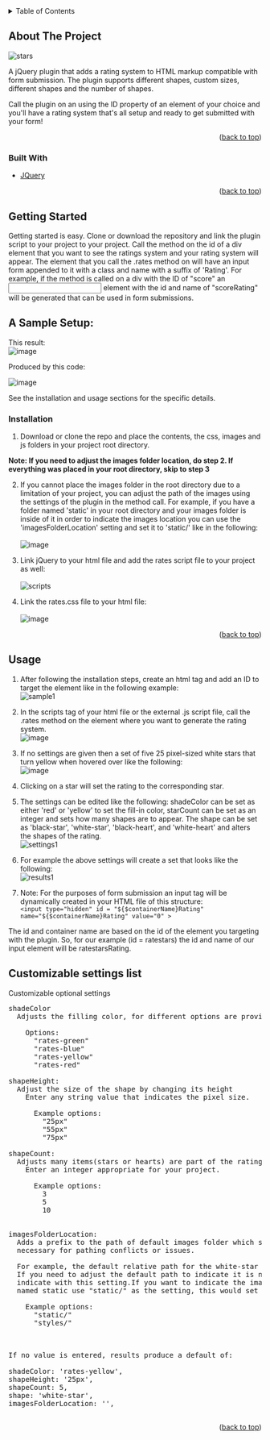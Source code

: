 
<div id="top"></div>
<!-- TABLE OF CONTENTS -->
<details>
  <summary>Table of Contents</summary>
  <ol>
    <li>
      <a href="#about-the-project">About The Project</a>
    </li>
    <li>
      <a href="#getting-started">Getting Started</a>
      <ul>
        <li><a href="#installation">Installation</a></li>
      </ul>
    </li>
    <li><a href="#usage">Usage</a></li>
  </ol>
</details>



<!-- ABOUT THE PROJECT -->
## About The Project

![stars][stars]

A jQuery plugin that adds a rating system to HTML markup compatible with form submission.
The plugin supports different shapes, custom sizes, different shapes and the number of shapes.

Call the plugin on an using the ID property of an element of your choice and you'll have a rating system that's all setup and ready to get submitted with your form!

<p align="right">(<a href="#top">back to top</a>)</p>




### Built With

* [JQuery](https://jquery.com)

<p align="right">(<a href="#top">back to top</a>)</p>



<!-- GETTING STARTED -->
## Getting Started

Getting started is easy.
Clone or download the repository and link the plugin script to your project to your project. Call the method on the id of a div element that you want to see the ratings system and your rating system will appear. The element that you call the .rates method on will have an input form appended to it with a class and name with a suffix of 'Rating'. For example, if the method is called on a div with the ID of "score" an <input> element with the id and name of "scoreRating" will be generated that can be used in form submissions.

## A Sample Setup:

This result: <br/>
![image](https://user-images.githubusercontent.com/84114638/144660862-eaac97c5-5fb9-44d3-9a94-a0b65182696e.png)

Produced by this code:

![image](https://user-images.githubusercontent.com/84114638/144646115-f8aeb31e-e0b8-43d1-988d-53cc735a5314.png)

  
See the installation and usage sections for the specific details.

### Installation

1. Download or clone the repo and place the contents, the css, images and js folders in your project root directory. 

**Note: If you need to adjust the images folder location, do step 2. If everything was placed in your root directory, skip to step 3** <br/>

2. If you cannot place the images folder in the root directory due to a limitation of your project, you can adjust the path of the images using the settings of the plugin in the method call. For example, if you have a folder named 'static' in your root directory and your images folder is inside of it in order to indicate the images location you can use the 'imagesFolderLocation' setting and set it to 'static/' like in the following:<br/><br/>
![image](https://user-images.githubusercontent.com/84114638/143951899-1b201535-300d-41e7-9635-bfc23b765175.png)

3. Link jQuery to your html file and add the rates script file to your project as well:<br/><br/>
![scripts](https://user-images.githubusercontent.com/84114638/143790539-3a0ce527-06c4-43d4-9b66-a7b4297a260e.png)
  

4. Link the rates.css file to your html file: <br/><br/>
![image](https://user-images.githubusercontent.com/84114638/143952875-7b9c973f-6584-4214-9abe-ad9ea900facd.png)


<p align="right">(<a href="#top">back to top</a>)</p>


<!-- USAGE EXAMPLES -->
## Usage

1. After following the installation steps, create an html tag and add an ID to target the element like in the following example: <br/>
![sample1](https://user-images.githubusercontent.com/84114638/143790472-ea4792e9-841a-4a3f-9bbd-4d5c08fb0d43.png)
2. In the scripts tag of your html file or the external .js script file, call the .rates method on the element where you want to generate the rating system.<br/>
![image](https://user-images.githubusercontent.com/84114638/144662075-3c5a084d-d09c-4a94-8b9d-aa349bd35569.png)
3. If no settings are given then a set of five 25 pixel-sized white stars that turn yellow when hovered over like the following: <br/>
![image](https://user-images.githubusercontent.com/84114638/144529308-72ef2578-e066-4320-9d11-69ebf0e534d1.png)
4. Clicking on a star will set the rating to the corresponding star. 
5. The settings can be edited like the following: shadeColor can be set as either 'red' or 'yellow' to set the fill-in color, starCount can be set as an integer and sets how many shapes are to appear. The shape can be set as 'black-star', 'white-star', 'black-heart', and 'white-heart' and alters the shapes of the rating. <br/>
![settings1](https://user-images.githubusercontent.com/84114638/143791415-69a6719a-dff6-48a2-a899-7d419d0a76e2.png) <br/>
6. For example the above settings will create a set that looks like the following: <br/>
![results1](https://user-images.githubusercontent.com/84114638/143791161-3d70c598-0960-4abc-a1b5-a01aeafca9b6.png)

7. Note: For the purposes of form submission an input tag will be dynamically created in your HTML file of this structure: <br/>
`<input type="hidden" id = "${$containerName}Rating" name="${$containerName}Rating" value="0" >`

The id and container name are based on the id of the element you targeting with the plugin. So, for our example (id = ratestars) the id and name of our input element will be ratestarsRating.

## Customizable settings list
Customizable optional settings
<pre>
shadeColor
  Adjusts the filling color, for different options are provided as follows.
  
    Options:
      "rates-green"
      "rates-blue"
      "rates-yellow"
      "rates-red"
      
shapeHeight:
  Adjust the size of the shape by changing its height
    Enter any string value that indicates the pixel size.
    
      Example options:
        "25px"
        "55px"
        "75px"
  
shapeCount: 
  Adjusts many items(stars or hearts) are part of the rating system
    Enter an integer appropriate for your project.
    
      Example options:
        3
        5
        10
       
       
imagesFolderLocation:
  Adds a prefix to the path of default images folder which should be in your root directory, only 
  necessary for pathing conflicts or issues.
  
  For example, the default relative path for the white-star image is "images/white-star.png"
  If you need to adjust the default path to indicate it is nested deeper in your project you 
  indicate with this setting.If you want to indicate the images folder is nested in a folder 
  named static use "static/" as the setting, this would set the path as "static/images/white-star.png"
  
    Example options:
      "static/"
      "styles/"
     
  

If no value is entered, results produce a default of:

shadeColor: 'rates-yellow',
shapeHeight: '25px',
shapeCount: 5,
shape: 'white-star',
imagesFolderLocation: '',

</pre>


<p align="right">(<a href="#top">back to top</a>)</p>



<!-- MARKDOWN LINKS & IMAGES -->
[stars]: https://user-images.githubusercontent.com/84114638/143788850-11921f98-c9a7-445a-a6b7-0c1bd0e18ad0.png




